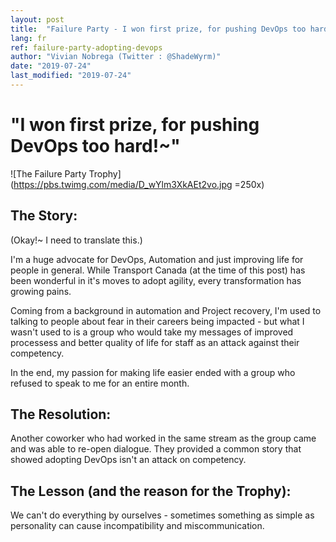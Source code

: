 ```yaml
---
layout: post
title:  "Failure Party - I won first prize, for pushing DevOps too hard!~"
lang: fr
ref: failure-party-adopting-devops
author: "Vivian Nobrega (Twitter : @ShadeWyrm)"
date: "2019-07-24"
last_modified: "2019-07-24"
---
```


# "I won first prize, for pushing DevOps too hard!~"

![The Failure Party Trophy](https://pbs.twimg.com/media/D_wYlm3XkAEt2vo.jpg =250x)

## The Story:

(Okay!~ I need to translate this.)

I'm a huge advocate for DevOps, Automation and just improving life for people in general. While Transport Canada (at the time of this post) has been wonderful in it's moves to adopt agility, every transformation has growing pains.

Coming from a background in automation and Project recovery, I'm used to talking to people about fear in their careers being impacted - but what I wasn't used to is a group who would take my messages of improved processess and better quality of life for staff as an attack against their competency.

In the end, my passion for making life easier ended with a group who refused to speak to me for an entire month.

## The Resolution:

Another coworker who had worked in the same stream as the group came and was able to re-open dialogue. They provided a common story that showed adopting DevOps isn't an attack on competency.

## The Lesson (and the reason for the Trophy):

We can't do everything by ourselves - sometimes something as simple as personality can cause incompatibility and miscommunication.